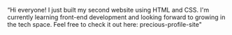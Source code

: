 “Hi everyone! I just built my second website using HTML and CSS. I'm currently learning front-end development and looking forward to growing in the tech space. Feel free to check it out here: precious-profile-site"

<!---
PreciousAntwi/PreciousAntwi is a ✨ special ✨ repository because its `README.md` (this file) appears on your GitHub profile.
You can click the Preview link to take a look at your changes.
--->
